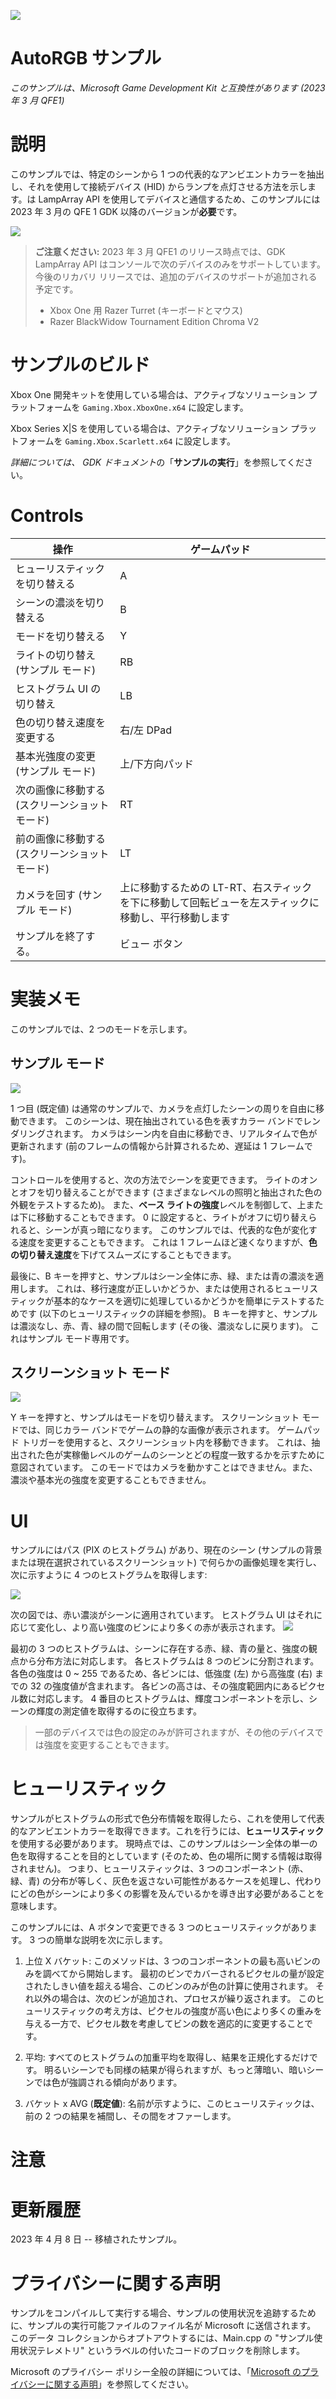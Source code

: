 ![](./media/image1.png)

# AutoRGB サンプル

*このサンプルは、Microsoft Game Development Kit と互換性があります (2023 年 3 月 QFE1)*

# 説明

このサンプルでは、特定のシーンから 1 つの代表的なアンビエントカラーを抽出し、それを使用して接続デバイス (HID) からランプを点灯させる方法を示します。は LampArray API を使用してデバイスと通信するため、このサンプルには 2023 年 3 月の QFE 1 GDK 以降のバージョンが**必要**です。

![](./media/readme/image0.png)

> **ご注意ください:** 2023 年 3 月 QFE1 のリリース時点では、GDK LampArray API はコンソールで次のデバイスのみをサポートしています。 今後のリカバリ リリースでは、追加のデバイスのサポートが追加される予定です。
> - Xbox One 用 Razer Turret (キーボードとマウス)
> - Razer BlackWidow Tournament Edition Chroma V2

# サンプルのビルド

Xbox One 開発キットを使用している場合は、アクティブなソリューション プラットフォームを `Gaming.Xbox.XboxOne.x64` に設定します。

Xbox Series X|S を使用している場合は、アクティブなソリューション プラットフォームを `Gaming.Xbox.Scarlett.x64` に設定します。

*詳細については、* *GDK ドキュメント*の「__サンプルの実行__」を参照してください。

# Controls

| 操作 | ゲームパッド |
|---|---|
| ヒューリスティックを切り替える | A |
| シーンの濃淡を切り替える | B |
| モードを切り替える | Y |
| ライトの切り替え (サンプル モード) | RB |
| ヒストグラム UI の切り替え | LB |
| 色の切り替え速度を変更する | 右/左 DPad |
| 基本光強度の変更 (サンプル モード) | 上/下方向パッド |
| 次の画像に移動する (スクリーンショット モード) | RT |
| 前の画像に移動する (スクリーンショット モード) | LT |
| カメラを回す (サンプル モード) | 上に移動するための LT-RT、右スティックを下に移動して回転ビューを左スティックに移動し、平行移動します |
| サンプルを終了する。 | ビュー ボタン |

# 実装メモ

このサンプルでは、2 つのモードを示します。

## サンプル モード

![](./media/readme/image1.png)

1 つ目 (既定値) は通常のサンプルで、カメラを点灯したシーンの周りを自由に移動できます。 このシーンは、現在抽出されている色を表すカラー バンドでレンダリングされます。 カメラはシーン内を自由に移動でき、リアルタイムで色が更新されます (前のフレームの情報から計算されるため、遅延は 1 フレームです)。

コントロールを使用すると、次の方法でシーンを変更できます。 ライトのオンとオフを切り替えることができます (さまざまなレベルの照明と抽出された色の外観をテストするため)。 また、**ベース ライトの強度**レベルを制御して、上または下に移動することもできます。 0 に設定すると、ライトがオフに切り替えられると、シーンが真っ暗になります。 このサンプルでは、代表的な色が変化する速度を変更することもできます。 これは 1 フレームほど速くなりますが、**色の切り替え速度**を下げてスムーズにすることもできます。

最後に、B キーを押すと、サンプルはシーン全体に赤、緑、または青の濃淡を適用します。 これは、移行速度が正しいかどうか、または使用されるヒューリスティックが基本的なケースを適切に処理しているかどうかを簡単にテストするためです (以下のヒューリスティックの詳細を参照)。 B キーを押すと、サンプルは濃淡なし、赤、青、緑の間で回転します (その後、濃淡なしに戻ります)。 これはサンプル モード専用です。

## スクリーンショット モード

![](./media/readme/image2.png)

Y キーを押すと、サンプルはモードを切り替えます。 スクリーンショット モードでは、同じカラー バンドでゲームの静的な画像が表示されます。 ゲームパッド トリガーを使用すると、スクリーンショット内を移動できます。 これは、抽出された色が実稼働レベルのゲームのシーンとどの程度一致するかを示すために意図されています。 このモードではカメラを動かすことはできません。また、濃淡や基本光の強度を変更することもできません。

# UI

サンプルにはパス (PIX のヒストグラム) があり、現在のシーン (サンプルの背景または現在選択されているスクリーンショット) で何らかの画像処理を実行し、次に示すように 4 つのヒストグラムを取得します:

![](./media/readme/image3.png)

次の図では、赤い濃淡がシーンに適用されています。 ヒストグラム UI はそれに応じて変化し、より高い強度のビンにより多くの赤が表示されます。 ![](./media/readme/image4.png)

最初の 3 つのヒストグラムは、シーンに存在する赤、緑、青の量と、強度の観点から分布方法に対応します。 各ヒストグラムは 8 つのビンに分割されます。 各色の強度は 0 ~ 255 であるため、各ビンには、低強度 (左) から高強度 (右) までの 32 の強度値が含まれます。 各ビンの高さは、その強度範囲内にあるピクセル数に対応します。 4 番目のヒストグラムは、輝度コンポーネントを示し、シーンの輝度の測定値を取得するのに役立ちます。

> 一部のデバイスでは色の設定のみが許可されますが、その他のデバイスでは強度を変更することもできます。

# ヒューリスティック

サンプルがヒストグラムの形式で色分布情報を取得したら、これを使用して代表的なアンビエントカラーを取得できます。これを行うには、**ヒューリスティック**を使用する必要があります。 現時点では、このサンプルはシーン全体の単一の色を取得することを目的としています (そのため、色の場所に関する情報は取得されません)。 つまり、ヒューリスティックは、3 つのコンポーネント (赤、緑、青) の分布が等しく、灰色を返さない可能性があるケースを処理し、代わりにどの色がシーンにより多くの影響を及んでいるかを導き出す必要があることを意味します。

このサンプルには、A ボタンで変更できる 3 つのヒューリスティックがあります。 3 つの簡単な説明を次に示します。

1. 上位 X バケット: このメソッドは、3 つのコンポーネントの最も高いビンのみを調べてから開始します。 最初のビンでカバーされるピクセルの量が設定されたしきい値を超える場合、このビンのみが色の計算に使用されます。 それ以外の場合は、次のビンが追加され、プロセスが繰り返されます。 このヒューリスティックの考え方は、ピクセルの強度が高い色により多くの重みを与える一方で、ピクセル数を考慮してビンの数を適応的に変更することです。

2. 平均: すべてのヒストグラムの加重平均を取得し、結果を正規化するだけです。 明るいシーンでも同様の結果が得られますが、もっと薄暗い、暗いシーンでは色が強調される傾向があります。

3. バケット x AVG (**既定値**): 名前が示すように、このヒューリスティックは、前の 2 つの結果を補間し、その間をオファーします。

# 注意

# 更新履歴

2023 年 4 月 8 日 -- 移植されたサンプル。

# プライバシーに関する声明

サンプルをコンパイルして実行する場合、サンプルの使用状況を追跡するために、サンプルの実行可能ファイルのファイル名が Microsoft に送信されます。 このデータ コレクションからオプトアウトするには、Main.cpp の "サンプル使用状況テレメトリ" というラベルの付いたコードのブロックを削除します。

Microsoft のプライバシー ポリシー全般の詳細については、「[Microsoft のプライバシーに関する声明](https://privacy.microsoft.com/en-us/privacystatement/)」を参照してください。



